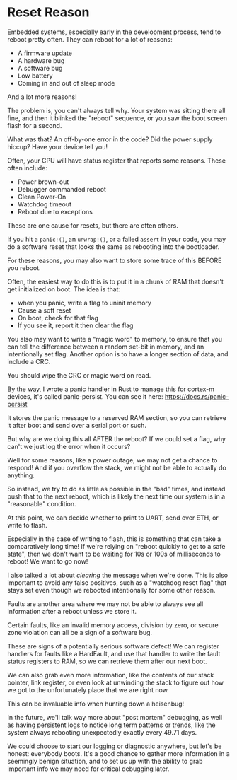 # Reset Reason

Embedded systems, especially early in the development process, tend to reboot pretty often. They can reboot for a lot of reasons:

* A firmware update
* A hardware bug
* A software bug
* Low battery
* Coming in and out of sleep mode

And a lot more reasons!

The problem is, you can't always tell why. Your system was sitting there all fine, and then it blinked the "reboot" sequence, or you saw the boot screen flash for a second.

What was that? An off-by-one error in the code? Did the power supply hiccup? Have your device tell you!

Often, your CPU will have status register that reports some reasons. These often include:

* Power brown-out
* Debugger commanded reboot
* Clean Power-On
* Watchdog timeout
* Reboot due to exceptions

These are one cause for resets, but there are often others.

If you hit a `panic!()`, an `unwrap!()`, or a failed `assert` in your code, you may do a software reset that looks the same as rebooting into the bootloader.

For these reasons, you may also want to store some trace of this BEFORE you reboot.

Often, the easiest way to do this is to put it in a chunk of RAM that doesn't get initialized on boot. The idea is that:

* when you panic, write a flag to uninit memory
* Cause a soft reset
* On boot, check for that flag
* If you see it, report it then clear the flag

You also may want to write a "magic word" to memory, to ensure that you can tell the difference between a random set-bit in memory, and an intentionally set flag. Another option is to have a longer section of data, and include a CRC.

You should wipe the CRC or magic word on read.

By the way, I wrote a panic handler in Rust to manage this for cortex-m devices, it's called panic-persist. You can see it here: https://docs.rs/panic-persist

It stores the panic message to a reserved RAM section, so you can retrieve it after boot and send over a serial port or such.

But why are we doing this all AFTER the reboot? If we could set a flag, why can't we just log the error when it occurs?

Well for some reasons, like a power outage, we may not get a chance to respond! And if you overflow the stack, we might not be able to actually do anything.

So instead, we try to do as little as possible in the "bad" times, and instead push that to the next reboot, which is likely the next time our system is in a "reasonable" condition.

At this point, we can decide whether to print to UART, send over ETH, or write to flash.

Especially in the case of writing to flash, this is something that can take a comparatively long time! If we're relying on "reboot quickly to get to a safe state", then we don't want to be waiting for 10s or 100s of milliseconds to reboot! We want to go now!

I also talked a lot about *clearing* the message when we're done. This is also important to avoid any false positives, such as a "watchdog reset flag" that stays set even though we rebooted intentionally for some other reason.

Faults are another area where we may not be able to always see all information after a reboot unless we store it.

Certain faults, like an invalid memory access, division by zero, or secure zone violation can all be a sign of a software bug.

These are signs of a potentially serious software defect! We can register handlers for faults like a HardFault, and use that handler to write the fault status registers to RAM, so we can retrieve them after our next boot.

We can also grab even more information, like the contents of our stack pointer, link register, or even look at unwinding the stack to figure out how we got to the unfortunately place that we are right now.

This can be invaluable info when hunting down a heisenbug!

In the future, we'll talk way more about "post mortem" debugging, as well as having persistent logs to notice long term patterns or trends, like the system always rebooting unexpectedly exactly every 49.71 days.

We could choose to start our logging or diagnostic anywhere, but let's be honest: everybody boots. It's a good chance to gather more information in a seemingly benign situation, and to set us up with the ability to grab important info we may need for critical debugging later.
